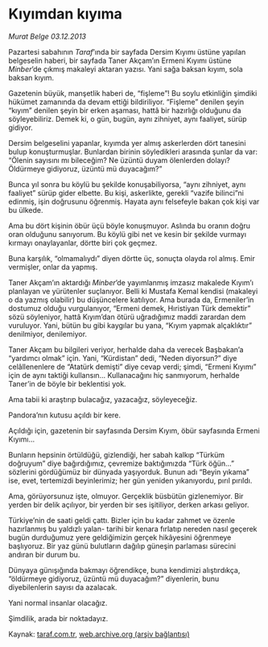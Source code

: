 # Kıyımdan kıyıma

*Murat Belge 03.12.2013*

<div class="yazi"><p>Pazartesi sabahının <i>Taraf</i>’ında bir sayfada Dersim Kıyımı üstüne yapılan belgeselin haberi, bir sayfada Taner Akçam’ın Ermeni Kıyımı üstüne <i>Minber</i>’de çıkmış makaleyi aktaran yazısı. Yani sağa baksan kıyım, sola baksan kıyım.</p>
<p>Gazetenin büyük, manşetlik haberi de, “fişleme”! Bu soylu etkinliğin şimdiki hükümet zamanında da devam ettiği bildiriliyor. “Fişleme” denilen şeyin “kıyım” denilen şeyin bir erken aşaması, hattâ bir hazırlığı olduğunu da söyleyebiliriz. Demek ki, o gün, bugün, aynı zihniyet, aynı faaliyet, sürüp gidiyor. </p>
<p>Dersim belgeselini yapanlar, kıyımda yer almış askerlerden dört tanesini bulup konuşturmuşlar. Bunlardan birinin söyledikleri arasında şunlar da var: “Ölenin sayısını mı bileceğim? Ne üzüntü duyam ölenlerden dolayı? Öldürmeye gidiyoruz, üzüntü mü duyacağım?”</p>
<p>Bunca yıl sonra bu köylü bu şekilde konuşabiliyorsa, “aynı zihniyet, aynı faaliyet” sürüp gider elbette. Bu kişi, askerlikte, gerekli “vazife bilinci”ni edinmiş, işin doğrusunu öğrenmiş. Hayata aynı felsefeyle bakan çok kişi var bu ülkede.</p>
<p>Ama bu dört kişinin öbür üçü böyle konuşmuyor. Aslında bu oranın doğru oran olduğunu sanıyorum. Bu köylü gibi net ve kesin bir şekilde vurmayı kırmayı onaylayanlar, dörtte biri çok geçmez. </p>
<p>Buna karşılık, “olmamalıydı” diyen dörtte üç, sonuçta olayda rol almış. Emir vermişler, onlar da yapmış.</p>
<p>Taner Akçam’ın aktardığı <i>Minber</i>’de yayımlanmış imzasız makalede Kıyım’ı planlayan ve yürütenler suçlanıyor. Belli ki Mustafa Kemal kendisi (makaleyi o da yazmış olabilir) bu düşüncelere katılıyor. Ama burada da, Ermeniler’in dostumuz olduğu vurgulanıyor, “Ermeni demek, Hıristiyan Türk demektir” sözü söyleniyor, hattâ Kıyım’dan ötürü uğradığımız maddi zarardan dem vuruluyor. Yani, bütün bu gibi kaygılar bu yana, “Kıyım yapmak alçaklıktır” denilmiyor, denilemiyor.</p>
<p>Taner Akçam bu bilgileri veriyor, herhalde daha da verecek  Başbakan’a “yardımcı olmak” için. Yani, “Kürdistan” dedi, “Neden diyorsun?” diye celâllenenlere de “Atatürk demişti” diye cevap verdi; şimdi, “Ermeni Kıyımı” için de aynı taktiği kullansın... Kullanacağını hiç sanmıyorum, herhalde Taner’in de böyle bir beklentisi yok.</p>
<p>Ama tabii ki araştırıp bulacağız, yazacağız, söyleyeceğiz.</p>
<p>Pandora’nın kutusu açıldı bir kere.</p>
<p>Açıldığı için, gazetenin bir sayfasında Dersim Kıyım, öbür sayfasında Ermeni Kıyımı...</p>
<p>Bunların hepsinin örtüldüğü, gizlendiği, her sabah kalkıp “Türküm doğruyum” diye bağırdığımız, çevremize baktığımızda “Türk öğün...” sözlerini gördüğümüz bir dünyada yaşıyorduk. Bunun adı “Beyin yıkama” ise, evet, tertemizdi beyinlerimiz; her gün yeniden yıkanıyordu, pırıl pırıldı. </p>
<p>Ama, görüyorsunuz işte, olmuyor. Gerçeklik büsbütün gizlenemiyor. Bir yerden bir delik açılıyor, bir yerden bir ses işitiliyor, derken arkası geliyor. </p>
<p>Türkiye’nin de saati geldi çattı. Bizler için bu kadar zahmet ve özenle hazırlanmış bu yaldızlı yalan- tarihi bir kenara fırlatıp nereden nasıl geçerek bugün durduğumuz yere geldiğimizin gerçek hikâyesini öğrenmeye başlıyoruz. Bir yaz günü bulutların dağılıp güneşin parlaması sürecini andıran bir durum bu. </p>
<p>Dünyaya günışığında bakmayı öğrendikçe, buna kendimizi alıştırdıkça, “öldürmeye gidiyoruz, üzüntü mü duyacağım?” diyenlerin, bunu diyebilenlerin sayısı da azalacak.</p>
<p>Yani normal insanlar olacağız.</p>
<p>Şimdilik, arada bir noktadayız.</p>
</div>

Kaynak: [taraf.com.tr](http://www.taraf.com.tr:80/murat-belge/makale-kiyimdan-kiyima.htm), [web.archive.org (arşiv bağlantısı)](http://web.archive.org/web/20131204203548/http://www.taraf.com.tr:80/murat-belge/makale-kiyimdan-kiyima.htm)

